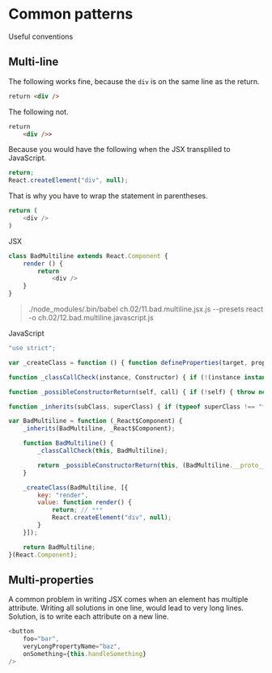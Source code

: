 # Common patterns
Useful conventions

## Multi-line
The following works fine, because the `div` is on the same line as the return.

```html
return <div />
```

The following not.

```html
return
    <div />>
```

Because you would have the following when the JSX transpliled to JavaScript. 

```javascript
return;
React.createElement("div", null);
```

That is why you have to wrap the statement in parentheses. 

```javascript
return (
    <div />
)
```

JSX
```javascript
class BadMultiline extends React.Component {
    render () {
        return
            <div />
    }
}
```
> ./node_modules/.bin/babel ch.02/11.bad.multiline.jsx.js --presets react -o ch.02/12.bad.multiline.javascript.js

JavaScript
```javascript
"use strict";

var _createClass = function () { function defineProperties(target, props) { for (var i = 0; i < props.length; i++) { var descriptor = props[i]; descriptor.enumerable = descriptor.enumerable || false; descriptor.configurable = true; if ("value" in descriptor) descriptor.writable = true; Object.defineProperty(target, descriptor.key, descriptor); } } return function (Constructor, protoProps, staticProps) { if (protoProps) defineProperties(Constructor.prototype, protoProps); if (staticProps) defineProperties(Constructor, staticProps); return Constructor; }; }();

function _classCallCheck(instance, Constructor) { if (!(instance instanceof Constructor)) { throw new TypeError("Cannot call a class as a function"); } }

function _possibleConstructorReturn(self, call) { if (!self) { throw new ReferenceError("this hasn't been initialised - super() hasn't been called"); } return call && (typeof call === "object" || typeof call === "function") ? call : self; }

function _inherits(subClass, superClass) { if (typeof superClass !== "function" && superClass !== null) { throw new TypeError("Super expression must either be null or a function, not " + typeof superClass); } subClass.prototype = Object.create(superClass && superClass.prototype, { constructor: { value: subClass, enumerable: false, writable: true, configurable: true } }); if (superClass) Object.setPrototypeOf ? Object.setPrototypeOf(subClass, superClass) : subClass.__proto__ = superClass; }

var BadMultiline = function (_React$Component) {
    _inherits(BadMultiline, _React$Component);

    function BadMultiline() {
        _classCallCheck(this, BadMultiline);

        return _possibleConstructorReturn(this, (BadMultiline.__proto__ || Object.getPrototypeOf(BadMultiline)).apply(this, arguments));
    }

    _createClass(BadMultiline, [{
        key: "render",
        value: function render() {
            return; // ***
            React.createElement("div", null);
        }
    }]);

    return BadMultiline;
}(React.Component);
```

## Multi-properties
A common problem in writing JSX comes when an element has multiple attribute. Writing all solutions in one line, would lead
to very long lines. Solution, is to write each attribute on a new line. 

```javascript
<button 
    foo="bar",
    veryLongPropertyName="baz",
    onSomething={this.handleSomething}
/>
```

